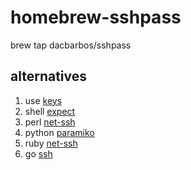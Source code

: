 # homebrew-sshpass
brew tap dacbarbos/sshpass

## alternatives
1. use [keys](https://www.ssh.com/iam/ssh-key-management/)
2. shell [expect](https://bash.cyberciti.biz/security/expect-ssh-login-script/)
3. perl [net-ssh](https://metacpan.org/pod/Net::SSH::Perl)
4. python [paramiko](https://www.paramiko.org/)
5. ruby [net-ssh](https://www.thoughtco.com/netssh-secure-shell-protocol-2908069)
6. go [ssh](https://godoc.org/golang.org/x/crypto/ssh)
